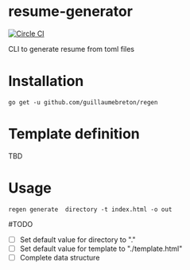 # resume-generator

[![Circle CI](https://circleci.com/gh/guillaumebreton/regen/tree/master.svg?style=svg)](https://circleci.com/gh/guillaumebreton/regen/tree/master)

CLI to generate resume from toml files

# Installation

~~~
go get -u github.com/guillaumebreton/regen
~~~

# Template definition

TBD

# Usage

~~~
regen generate  directory -t index.html -o out
~~~

#TODO

- [ ] Set default value for directory to "."
- [ ] Set default value for template to "./template.html"
- [ ] Complete data structure

